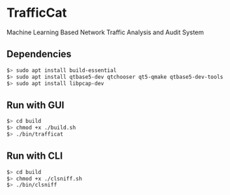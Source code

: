 TrafficCat
=====

Machine Learning Based Network Traffic Analysis and Audit System

Dependencies
-----
```bash
$> sudo apt install build-essential
$> sudo apt install qtbase5-dev qtchooser qt5-qmake qtbase5-dev-tools
$> sudo apt install libpcap-dev
```

Run with GUI
-----
```bash
$> cd build
$> chmod +x ./build.sh
$> ./bin/trafficat
```

Run with CLI
-----
```bash
$> cd build
$> chmod +x ./clsniff.sh
$> ./bin/clsniff
```
